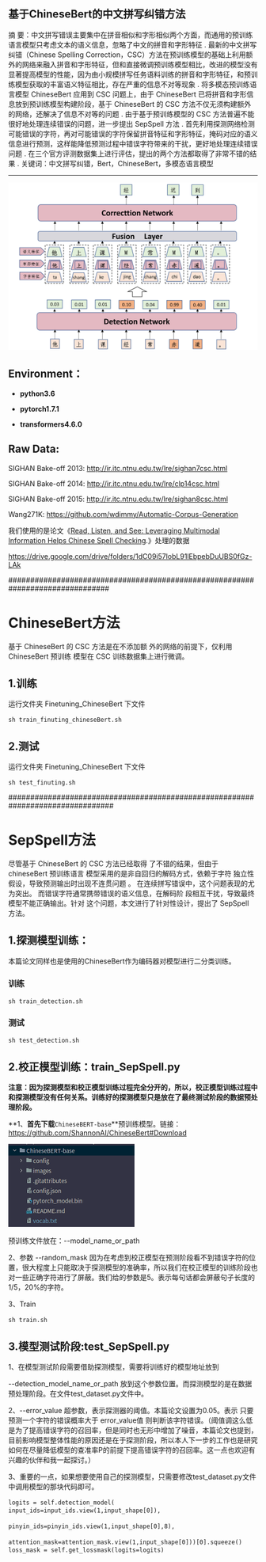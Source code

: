 ## 基于ChineseBert的中文拼写纠错方法

摘 要：中文拼写错误主要集中在拼音相似和字形相似两个方面，而通用的预训练语言模型只考虑文本的语义信息，忽略了中文的拼音和字形特征 . 最新的中文拼写纠错（Chinese Spelling Correction，CSC）方法在预训练模型的基础上利用额外的网络来融入拼音和字形特征，但和直接微调预训练模型相比，改进的模型没有显著提高模型的性能，因为由小规模拼写任务语料训练的拼音和字形特征，和预训练模型获取的丰富语义特征相比，存在严重的信息不对等现象 . 将多模态预训练语言模型 ChineseBert 应用到 CSC 问题上，由于 ChineseBert 已将拼音和字形信息放到预训练模型构建阶段，基于 ChineseBert 的 CSC 方法不仅无须构建额外的网络，还解决了信息不对等的问题 . 由于基于预训练模型的 CSC 方法普遍不能很好地处理连续错误的问题，进一步提出 SepSpell 方法 . 首先利用探测网络检测可能错误的字符，再对可能错误的字符保留拼音特征和字形特征，掩码对应的语义信息进行预测，这样能降低预测过程中错误字符带来的干扰，更好地处理连续错误问题 . 在三个官方评测数据集上进行评估，提出的两个方法都取得了非常不错的结果 .
关键词：中文拼写纠错，Bert，ChineseBert，多模态语言模型

---------------------------------------------------------------------------------------



![图3、SepSpell方法结构图](./README.assets/图3、SepSpell方法结构图.jpg)

## Environment：

- **python3.6**

- **pytorch1.7.1**

- **transformers4.6.0**


## Raw Data:

SIGHAN Bake-off 2013: http://ir.itc.ntnu.edu.tw/lre/sighan7csc.html

SIGHAN Bake-off 2014: http://ir.itc.ntnu.edu.tw/lre/clp14csc.html

SIGHAN Bake-off 2015: http://ir.itc.ntnu.edu.tw/lre/sighan8csc.html

Wang271K: https://github.com/wdimmy/Automatic-Corpus-Generation

我们使用的是论文《[Read, Listen, and See: Leveraging Multimodal Information Helps Chinese Spell Checking](https://arxiv.org/abs/2105.12306).》处理的数据

[数据]: https://drive.google.com/drive/folders/1dC09i57lobL91lEbpebDuUBS0fGz-LAk
https://drive.google.com/drive/folders/1dC09i57lobL91lEbpebDuUBS0fGz-LAk


###############################################################################
# ChineseBert方法
基于 ChineseBert 的 CSC 方法是在不添加额
外的网络的前提下，仅利用 ChineseBert 预训练
模型在 CSC 训练数据集上进行微调。
## 1.训练
运行文件夹 Finetuning_ChineseBert 下文件

```
sh train_finuting_chineseBert.sh
```

## 2.测试
运行文件夹 Finetuning_ChineseBert 下文件

```
sh test_finuting.sh
```
################################################################################
# SepSpell方法
尽管基于 ChineseBert 的 CSC 方法已经取得
了不错的结果，但由于 chineseBert 预训练语言
模型采用的是非自回归的解码方式，依赖于字符
独立性假设，导致预测输出时出现不连贯问题 。
在连续拼写错误中，这个问题表现的尤为突出。
而错误字符通常携带错误的语义信息，在解码阶
段相互干扰，导致最终模型不能正确输出。针对
这个问题，本文进行了针对性设计，提出了
SepSpell 方法。
## 1.探测模型训练：

本篇论文同样也是使用的ChineseBert作为编码器对模型进行二分类训练。

### 训练
```
sh train_detection.sh
```
### 测试  
```
sh test_detection.sh
```


## 2.校正模型训练：train_SepSpell.py

**注意：因为探测模型和校正模型训练过程完全分开的，所以，校正模型训练过程中和探测模型没有任何关系。训练好的探测模型只是放在了最终测试阶段的数据预处理阶段。**

**1、**首先下载**`ChineseBERT-base`**预训练模型。链接：https://github.com/ShannonAI/ChineseBert#Download

![image-20220505222018427](README.assets/image-20220505222018427.png)

预训练文件放在：--model_name_or_path

2、参数 --random_mask  因为在考虑到校正模型在预测阶段看不到错误字符的位置，很大程度上只能取决于探测模型的准确率，所以我们在校正模型的训练阶段也对一些正确字符进行了屏蔽。我们给的参数是5。表示每句话都会屏蔽句子长度的1/5，20%的字符。

3、Train

```
sh train.sh
```

## 3.模型测试阶段:test_SepSpell.py

1、在模型测试阶段需要借助探测模型，需要将训练好的模型地址放到

--detection_model_name_or_path   放到这个参数位置。而探测模型的是在数据预处理阶段。在文件test_dataset.py文件中。

2、--error_value  超参数，表示探测器的阈值。本篇论文设置为0.05。表示 只要预测一个字符的错误概率大于 error_value值 则判断该字符错误。（阈值调这么低是为了提高错误字符的召回率，但是同时也无形中增加了噪音，本篇论文也提到，目前影响模型整体性能的原因还是在于探测阶段，所以本人下一步的工作也是研究如何在尽量降低模型的查准率P的前提下提高错误字符的召回率。这一点也欢迎有兴趣的伙伴和我一起探讨。）

3、重要的一点，如果想要使用自己的探测模型，只需要修改test_dataset.py文件中调用模型的那块代码即可。

```
logits = self.detection_model( input_ids=input_ids.view(1,input_shape[0]),
                               pinyin_ids=pinyin_ids.view(1,input_shape[0],8),
                               attention_mask=attention_mask.view(1,input_shape[0]))[0].squeeze()
loss_mask = self.get_lossmask(logits=logits)
```




























